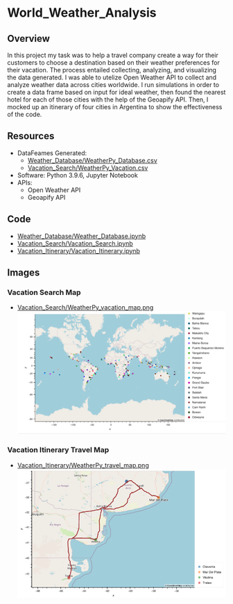 # World_Weather_Analysis

## Overview 
In this project my task was to help a travel company create a way for their customers to choose a destination based on their weather preferences for their vacation. The process entailed collecting, analyzing, and visualizing the data generated. I was able to utelize Open Weather API to collect and analyze weather data across cities worldwide. I run simulations in order to create a data frame based on input for ideal weather, then found the nearest hotel for each of those cities with the help of the Geoapify API. Then, I mocked up an itinerary of four cities in Argentina to show the effectiveness of the code.


## Resources
- DataFeames Generated: 
    - [Weather_Database/WeatherPy_Database.csv](Weather_Database/WeatherPy_Database.csv)
    - [Vacation_Search/WeatherPy_Vacation.csv](Vacation_Search/WeatherPy_Vacation.csv)
- Software: Python 3.9.6, Jupyter Notebook
- APIs:
  - Open Weather API
  - Geoapify API

## Code
- [Weather_Database/Weather_Database.ipynb](Weather_Database/Weather_Database.ipynb)
- [Vacation_Search/Vacation_Search.ipynb](Vacation_Search/Vacation_Search.ipynb)
- [Vacation_Itinerary/Vacation_Itinerary.ipynb](Vacation_Itinerary/Vacation_Itinerary.ipynb)  

## Images

### Vacation Search Map 
- [Vacation_Search/WeatherPy_vacation_map.png](Vacation_Search/WeatherPy_vacation_map.png)
![Vacation_Search/WeatherPy_vacation_map.png](Vacation_Search/WeatherPy_vacation_map.png)

### Vacation Itinerary Travel Map
- [Vacation_Itinerary/WeatherPy_travel_map.png](Vacation_Itinerary/WeatherPy_travel_map.png)
![Vacation_Itinerary/WeatherPy_travel_map.png](Vacation_Itinerary/WeatherPy_travel_map.png)



